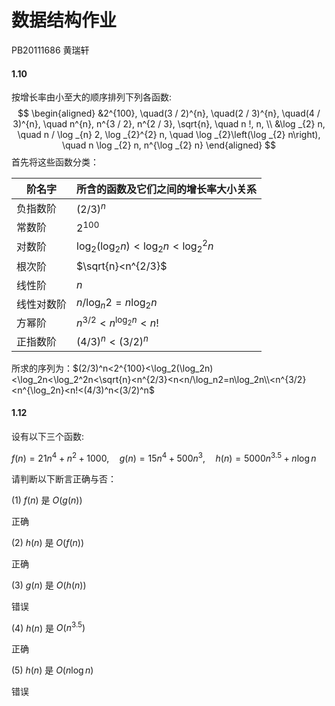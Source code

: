 # 数据结构作业

PB20111686 黄瑞轩

#### 1.10

按增长率由小至大的顺序排列下列各函数:
$$
\begin{aligned}
&2^{100}, \quad(3 / 2)^{n}, \quad(2 / 3)^{n}, \quad(4 / 3)^{n}, \quad n^{n}, n^{3 / 2}, n^{2 / 3}, \sqrt{n}, \quad n !, n, \\
&\log _{2} n, \quad n / \log _{n} 2, \log _{2}^{2} n, \quad \log _{2}\left(\log _{2} n\right), \quad n \log _{2} n, n^{\log _{2} n}
\end{aligned}
$$
首先将这些函数分类：

| 阶名字     | 所含的函数及它们之间的增长率大小关系 |
| ---------- | ------------------------------------ |
| 负指数阶   | $(2/3)^n$                            |
| 常数阶     | $2^{100}$                            |
| 对数阶     | $\log_2(\log_2n)<\log_2n<\log_2^2n$  |
| 根次阶     | $\sqrt{n}<n^{2/3}$                   |
| 线性阶     | $n$                                  |
| 线性对数阶 | $n/\log_n2=n\log_2n$                 |
| 方幂阶     | $n^{3/2}<n^{\log_2n}<n!$             |
| 正指数阶   | $(4/3)^n<(3/2)^n$                    |

所求的序列为：$(2/3)^n<2^{100}<\log_2(\log_2n)<\log_2n<\log_2^2n<\sqrt{n}<n^{2/3}<n<n/\log_n2=n\log_2n\\<n^{3/2}<n^{\log_2n}<n!<(4/3)^n<(3/2)^n$

#### 1.12

设有以下三个函数:

$f(n)=21 n^{4}+n^{2}+1000, \quad g(n)=15 n^{4}+500 n^{3}, \quad h(n)=5000 n^{3.5}+n \log n$

请判断以下断言正确与否：

(1) $f(n)$ 是 $O(g(n))$

正确

(2) $h(n)$ 是 $O(f(n))$

正确

(3) $g(n)$ 是 $O(h(n))$

错误

(4) $h(n)$ 是 $O\left(n^{3.5}\right)$

正确

(5) $h(n)$ 是 $O(n \log n)$

错误